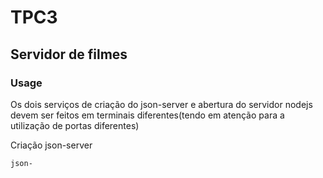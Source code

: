 # TPC3

## Servidor de filmes

### Usage

Os dois serviços de criação do json-server e abertura do servidor nodejs devem ser feitos em terminais diferentes(tendo em atenção para a utilização de portas diferentes)

Criação json-server
```bash
json-
```